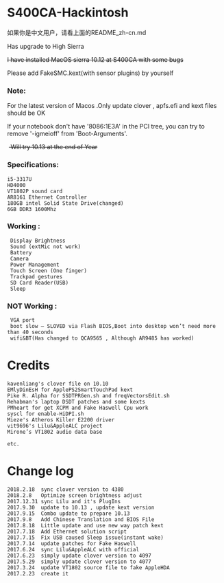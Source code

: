 # S400CA-Hackintosh

如果你是中文用户，请看上面的README_zh-cn.md

Has upgrade to High Sierra

<del> I have installed MacOS sierra 10.12 at S400CA with some bugs</del>

Please add FakeSMC.kext(with sensor plugins) by yourself

### Note: 

  For the latest version of Macos .Only update clover , apfs.efi and kext files should be OK

  If your notebook don't have '8086:1E3A' in the PCI tree, you can try to remove '-igmeioff' from 'Boot-Arguments'.

  <del> Will try 10.13 at the end of Year</del>

### Specifications:

    i5-3317U
    HD4000 
    VT1802P sound card
    AR8161 Ethernet Controller
    180GB intel Solid State Drive(changed)
    6GB DDR3 1600Mhz
### Working :

     Display Brightness
     Sound (extMic not work)
     Battery
     Camera
     Power Management
     Touch Screen (One finger)
     Trackpad gestures
     SD Card Reader(USB)
     Sleep
### NOT Working :
     VGA port
     boot slow — SLOVED via Flash BIOS,Boot into desktop won’t need more than 40 seconds
     wifi&BT(Has changed to QCA9565 , Although AR9485 has worked)
# Credits
    kavenliang's clover file on 10.10
    EMlyDinEsH for ApplePS2SmartTouchPad kext
    Pike R. Alpha for SSDTPRGen.sh and freqVectorsEdit.sh
    Rehabman's laptop DSDT patches and some kexts
    PMheart for get XCPM and Fake Haswell Cpu work
    syscl for enable-HiDPI.sh
    Mieze's Atheros Killer E2200 driver
    vit9696's Lilu&AppleALC project
    Mirone’s VT1802 audio data base

    etc.

# Change log

    2018.2.18  sync clover version to 4380
    2018.2.8   Optimize screen brightness adjust
    2017.12.31 sync Lilu and it's PlugIns
    2017.9.30  update to 10.13 , update kext version
    2017.9.15  Combo update to prepare 10.13
    2017.9.8   Add Chinese Translation and BIOS File
    2017.8.18  Little update and use new way patch kext
    2017.7.18  Add Ethernet solution script
    2017.7.15  Fix USB caused Sleep issue(instant wake)
    2017.7.14  update patches for Fake Haswell
    2017.6.24  sync Lilu&AppleALC with official
    2017.6.23  simply update clover version to 4097
    2017.5.29  simply update clover version to 4077
    2017.3.24  update VT1802 source file to fake AppleHDA
    2017.2.23  create it

